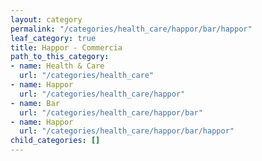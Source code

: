 ```yaml
---
layout: category
permalink: "/categories/health_care/happor/bar/happor"
leaf_category: true
title: Happor - Commercia
path_to_this_category:
- name: Health & Care
  url: "/categories/health_care"
- name: Happor
  url: "/categories/health_care/happor"
- name: Bar
  url: "/categories/health_care/happor/bar"
- name: Happor
  url: "/categories/health_care/happor/bar/happor"
child_categories: []
---
```

